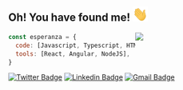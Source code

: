 <h2> Oh! You have found me! <img src="https://raw.githubusercontent.com/ABSphreak/ABSphreak/master/gifs/Hi.gif" width="30px"></h2>

<img align='right' width="250px" src='https://user-images.githubusercontent.com/75271403/123267886-ca40f080-d4fd-11eb-8adf-b3262e50b614.gif' width='200"'>


```js
const esperanza = {
  code: [Javascript, Typescript, HTML, CSS, Java],
  tools: [React, Angular, NodeJS],
}
```

[![Twitter Badge](https://img.shields.io/badge/-@hopyropy-1ca0f1?style=flat-square&labelColor=1ca0f1&logo=twitter&logoColor=white&link=https://twitter.com/hopyropy)](https://twitter.com/hopyropy) 
[![Linkedin Badge](https://img.shields.io/badge/-EsperanzaMartin-blue?style=flat-square&logo=Linkedin&logoColor=white&link=www.linkedin.com/in/esperanza-martín-martínez/)](www.linkedin.com/in/esperanza-martín-martínez/) 
[![Gmail Badge](https://img.shields.io/badge/-esperanzamartin1982@gmail.com-c14438?style=flat-square&logo=Gmail&logoColor=white&link=mailto:esperanzamartin1982@gmail.com)](mailto:esperanzamartin1982@gmail.com)
